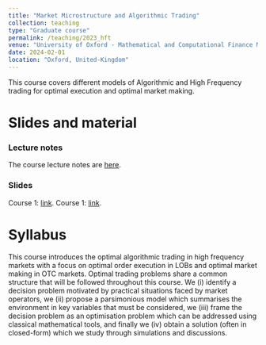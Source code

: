 ```yaml
---
title: "Market Microstructure and Algorithmic Trading"
collection: teaching
type: "Graduate course"
permalink: /teaching/2023_hft
venue: "University of Oxford - Mathematical and Computational Finance MSc"
date: 2024-02-01
location: "Oxford, United-Kingdom"
---
```


This course covers different models of Algorithmic and High Frequency trading for optimal execution and optimal market making.

Slides and material
======

### Lecture notes
The course lecture notes are [here](http://fdr0903.github.io/files/HFT_2024___Oxford___lecture_notes.pdf). 

### Slides
Course 1: [link](http://fdr0903.github.io/files/HFT_2024_Course_1.pdf). 
Course 1: [link](http://fdr0903.github.io/files/HFT_2024_Course_2.pdf). 


Syllabus
======
This course introduces the optimal algorithmic trading in high frequency markets with a focus on optimal order execution in LOBs and optimal market making in OTC markets. Optimal trading problems share a common structure that will be followed throughout this course. We (i) identify a decision problem motivated by practical situations faced by market operators, we (ii) propose a parsimonious model which summarises the environment in key variables that must be considered, we (iii) frame the decision problem as an optimisation problem which can be addressed using classical mathematical tools, and  finally we (iv) obtain a solution (often in closed-form) which we study through simulations and discussions.